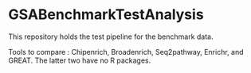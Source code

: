 # GSABenchmarkTestAnalysis

This repository holds the test pipeline for the benchmark data.

Tools to compare : Chipenrich, Broadenrich, Seq2pathway, Enrichr, and GREAT. The latter two have no R packages.

